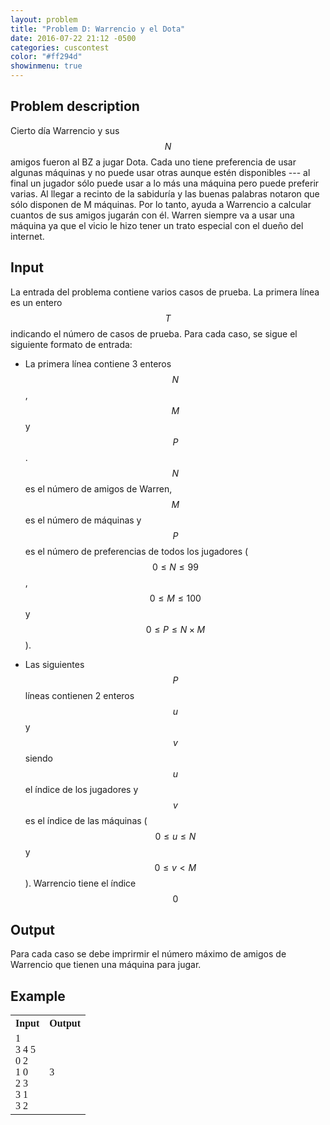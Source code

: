 ```yaml
---
layout: problem
title: "Problem D: Warrencio y el Dota"
date: 2016-07-22 21:12 -0500
categories: cuscontest
color: "#ff294d"
showinmenu: true
---
```


## Problem description

Cierto día Warrencio y sus $$N$$ amigos fueron al BZ a jugar Dota. Cada uno tiene preferencia de usar algunas máquinas y no puede usar otras aunque estén disponibles --- al final un jugador sólo puede usar a lo más una máquina pero puede preferir varias. Al llegar a recinto de la sabiduría y las buenas palabras notaron que sólo disponen de M máquinas. Por lo tanto, ayuda a Warrencio a calcular cuantos de sus amigos jugarán con él. Warren siempre va a usar una máquina ya que el vicio le hizo tener un trato especial con el dueño del internet.

## Input

La entrada del problema contiene varios casos de prueba. La primera línea es un entero $$T$$ indicando el número de casos de prueba. Para cada caso, se sigue el siguiente formato de entrada:

  * La primera línea contiene 3 enteros $$N$$, $$M $$ y $$P$$. $$N$$ es el número de amigos de Warren, $$M$$ es el número de máquinas y $$P$$ es el número de preferencias de todos los jugadores ($$0 \leq N \leq 99$$, $$0 \leq M \leq 100$$ y $$0 \leq P \leq N\times M$$).

  * Las siguientes $$P$$ líneas contienen 2 enteros $$u$$ y $$v$$ siendo $$u$$ el índice de los jugadores y $$v$$ es el índice de las máquinas ($$0 \leq u \leq N$$  y $$0 \leq v<M$$). Warrencio tiene el índice $$0$$

## Output

Para cada caso se debe imprirmir el número máximo de amigos de Warrencio que tienen una máquina para jugar. 

## Example

<div class="panel panel-default">
  <table class="table" style="font-family:'Lucida Console',monoscape;">
    <tr>
      <th> Input </th>
      <th> Output </th>
    </tr>
    <tr>
      <td>
        1<br>
        3 4 5<br>
        0 2<br>
        1 0<br>
        2 3<br>
        3 1<br>
        3 2<br>
      </td>
      <td> 
        3<br>
      </td>
    </tr>
  </table>
</div>
